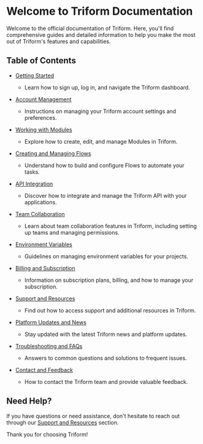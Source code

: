 # Welcome to Triform Documentation

Welcome to the official documentation of Triform. Here, you'll find comprehensive guides and detailed information to help you make the most out of Triform's features and capabilities.

## Table of Contents

- [Getting Started](getting_started.md)
  - Learn how to sign up, log in, and navigate the Triform dashboard.

- [Account Management](account_management.md)
  - Instructions on managing your Triform account settings and preferences.

- [Working with Modules](modules.md)
  - Explore how to create, edit, and manage Modules in Triform.

- [Creating and Managing Flows](flows.md)
  - Understand how to build and configure Flows to automate your tasks.

- [API Integration](api_integration.md)
  - Discover how to integrate and manage the Triform API with your applications.

- [Team Collaboration](team_collaboration.md)
  - Learn about team collaboration features in Triform, including setting up teams and managing permissions.

- [Environment Variables](environment_variables.md)
  - Guidelines on managing environment variables for your projects.

- [Billing and Subscription](billing_and_subscription.md)
  - Information on subscription plans, billing, and how to manage your subscription.

- [Support and Resources](support_and_resources.md)
  - Find out how to access support and additional resources in Triform.

- [Platform Updates and News](platform_updates_and_news.md)
  - Stay updated with the latest Triform news and platform updates.

- [Troubleshooting and FAQs](troubleshooting_and_faqs.md)
  - Answers to common questions and solutions to frequent issues.

- [Contact and Feedback](contact_and_feedback.md)
  - How to contact the Triform team and provide valuable feedback.

## Need Help?

If you have questions or need assistance, don't hesitate to reach out through our [Support and Resources](support_and_resources.md) section.

Thank you for choosing Triform!
